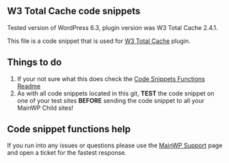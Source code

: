 ## W3 Total Cache code snippets

Tested version of WordPress 6.3, plugin version was W3 Total Cache 2.4.1.

This file is a code snippet that is used for [W3 Total Cache](https://wordpress.org/plugins/w3-total-cache/) plugin. 

## Things to do

1. If your not sure what this does check the [Code Snippets Functions Readme](https://github.com/mainwp/Code-Snippets-Functions/blob/master/README.md)
2. As with all code snippets located in this git, **TEST** the code snippet on one of your test sites **BEFORE** sending the code snippet to all your MainWP Child sites!

## Code snippet functions help

If you run into any issues or questions please use the [MainWP Support](https://mainwp.com/support/) page and open a ticket for the fastest response.
